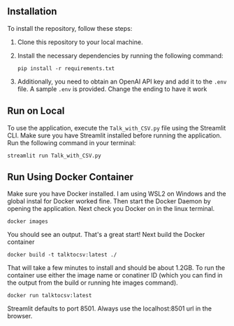 

## Installation

To install the repository, follow these steps:

1. Clone this repository to your local machine.
2. Install the necessary dependencies by running the following command:

   ```
   pip install -r requirements.txt
   ```

3. Additionally, you need to obtain an OpenAI API key and add it to the `.env` file.  A sample `.env` is provided.  Change the ending to have it work

## Run on Local

To use the application, execute the `Talk_with_CSV.py` file using the Streamlit CLI. Make sure you have Streamlit installed before running the application. Run the following command in your terminal:

```
streamlit run Talk_with_CSV.py

```

## Run Using Docker Container

Make sure you have Docker installed. I am using WSL2 on Windows and the global instal for Docker worked fine.  Then start the Docker Daemon by opening the application.  Next check you Docker on in the linux terminal. 
```
docker images
```
You should see an output. That's a great start!  Next build the Docker container
```
docker build -t talktocsv:latest ./
```
That will take a few minutes to install and should be about 1.2GB. To run the container use either the image name or conatiner ID (which you can find in the output from the build or running hte images command).
```
docker run talktocsv:latest
```
Streamlit defaults to port 8501.  Always use the localhost:8501  url in the browser.  
